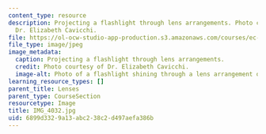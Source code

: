 ```yaml
---
content_type: resource
description: Projecting a flashlight through lens arrangements. Photo courtesy of
  Dr. Elizabeth Cavicchi.
file: https://ol-ocw-studio-app-production.s3.amazonaws.com/courses/ec-050-recreate-experiments-from-history-inform-the-future-from-the-past-galileo-january-iap-2010/6899d3329a13abc238c2d497aefa386b_IMG_4032.jpg
file_type: image/jpeg
image_metadata:
  caption: Projecting a flashlight through lens arrangements.
  credit: Photo courtesy of Dr. Elizabeth Cavicchi.
  image-alt: Photo of a flashlight shining through a lens arrangement of two lenses.
learning_resource_types: []
parent_title: Lenses
parent_type: CourseSection
resourcetype: Image
title: IMG_4032.jpg
uid: 6899d332-9a13-abc2-38c2-d497aefa386b
---
```

